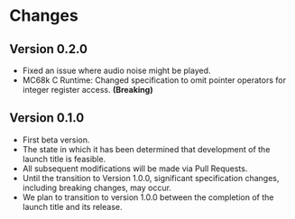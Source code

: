 # Changes

## Version 0.2.0

- Fixed an issue where audio noise might be played.
- MC68k C Runtime: Changed specification to omit pointer operators for integer register access. **(Breaking)**

## Version 0.1.0

- First beta version.
- The state in which it has been determined that development of the launch title is feasible.
- All subsequent modifications will be made via Pull Requests.
- Until the transition to Version 1.0.0, significant specification changes, including breaking changes, may occur.
- We plan to transition to version 1.0.0 between the completion of the launch title and its release.
